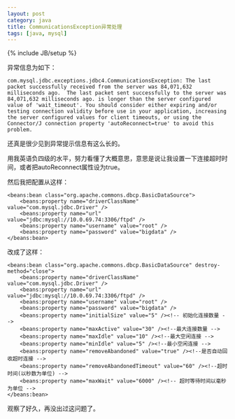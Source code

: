 ```yaml
---
layout: post
category: java
title: CommunicationsException异常处理
tags: [java, mysql]
---
```

{% include JB/setup %}

异常信息为如下：

	com.mysql.jdbc.exceptions.jdbc4.CommunicationsException: The last packet successfully received from the server was 84,071,632 milliseconds ago.  The last packet sent successfully to the server was 84,071,632 milliseconds ago. is longer than the server configured value of 'wait_timeout'. You should consider either expiring and/or testing connection validity before use in your application, increasing the server configured values for client timeouts, or using the Connector/J connection property 'autoReconnect=true' to avoid this problem.

还真是很少见到异常提示信息有这么长的。

用我英语负四级的水平，努力看懂了大概意思，意思是说让我设置一下连接超时时间，或者把autoReconnect属性设为true。

然后我把配置从这样：

	<beans:bean class="org.apache.commons.dbcp.BasicDataSource">
		<beans:property name="driverClassName" value="com.mysql.jdbc.Driver" />
		<beans:property name="url" value="jdbc:mysql://10.0.69.74:3306/ftpd" />
		<beans:property name="username" value="root" />
		<beans:property name="password" value="bigdata" />
	</beans:bean>

改成了这样：

	<beans:bean class="org.apache.commons.dbcp.BasicDataSource" destroy-method="close">
		<beans:property name="driverClassName" value="com.mysql.jdbc.Driver" />
		<beans:property name="url" value="jdbc:mysql://10.0.69.74:3306/ftpd" />
		<beans:property name="username" value="root" />
		<beans:property name="password" value="bigdata" />
		<beans:property name="initialSize" value="5" /><!-- 初始化连接数量 -->
		<beans:property name="maxActive" value="30" /><!--最大连接数量 -->
		<beans:property name="maxIdle" value="10" /><!--最大空闲连接 -->
		<beans:property name="minIdle" value="5" /><!--最小空闲连接 -->
		<beans:property name="removeAbandoned" value="true" /><!--是否自动回收超时连接 -->
		<beans:property name="removeAbandonedTimeout" value="60" /><!--超时时间(以秒数为单位) -->
		<beans:property name="maxWait" value="6000" /><!-- 超时等待时间以毫秒为单位 -->
	</beans:bean>

观察了好久，再没出过这问题了。